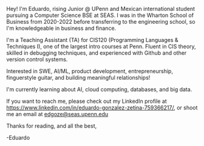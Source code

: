 
Hey! I'm Eduardo, rising Junior @ UPenn and Mexican international student pursuing a Computer Science BSE at SEAS.
I was in the Wharton School of Business from 2020-2022 before transferring to the engineering school, so I'm knowledgeable in business and finance.

I'm a Teaching Assistant (TA) for CIS120 (Programming Languages & Techniques I), one of the largest intro courses at Penn. 
Fluent in CIS theory, skilled in debugging techniques, and experienced with Github and other version control systems.

Interested in SWE, AI/ML, product development, entrepreneurship, finguerstyle guitar, and building meaningful relationships!

I'm currently learning about AI, cloud computing, databases, and big data.

If you want to reach me, please check out my LinkedIn profile at https://www.linkedin.com/in/eduardo-gonzalez-zetina-759366217/, or shoot me an email
at edgoze@seas.upenn.edu

Thanks for reading, and all the best,

-Eduardo
